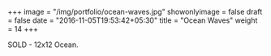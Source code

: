 +++
image = "/img/portfolio/ocean-waves.jpg"
showonlyimage = false
draft = false
date = "2016-11-05T19:53:42+05:30"
title = "Ocean Waves"
weight = 14
+++

SOLD - 12x12 Ocean.